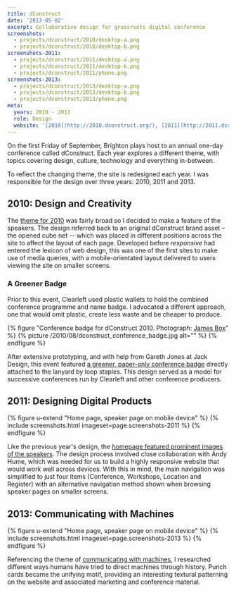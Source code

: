```yaml
---
title: dConstruct
date: '2013-05-02'
excerpt: Collaborative design for grassroots digital conference
screenshots:
  - projects/dconstruct/2010/desktop-a.png
  - projects/dconstruct/2010/desktop-b.png
screenshots-2011:
  - projects/dconstruct/2011/desktop-a.png
  - projects/dconstruct/2011/desktop-b.png
  - projects/dconstruct/2011/phone.png
screenshots-2013:
  - projects/dconstruct/2013/desktop-a.png
  - projects/dconstruct/2013/desktop-b.png
  - projects/dconstruct/2013/phone.png
meta:
  years: 2010 - 2013
  role: Design
  website: '[2010](http://2010.dconstruct.org/), [2011](http://2011.dconstruct.org/), [2013](http://2013.dconstruct.org/)'
---
```

On the first Friday of September, Brighton plays host to an annual one-day conference called dConstruct. Each year explores a different theme, with topics covering design, culture, technology and everything in-between.

To reflect the changing theme, the site is redesigned each year. I was responsible for the design over three years: 2010, 2011 and 2013.

## 2010: Design and Creativity
The [theme for 2010][1] was fairly broad so I decided to make a feature of the speakers. The design referred back to an original dConstruct brand asset – the opened cube net -- which was placed in different positions across the site to affect the layout of each page. Developed before *responsive* had entered the lexicon of web design, this was one of the first sites to make use of media queries, with a mobile-orientated layout delivered to users viewing the site on smaller screens.

### A Greener Badge
Prior to this event, Clearleft used plastic wallets to hold the combined conference programme and name badge. I advocated a different approach, one that would omit plastic, create less waste and be cheaper to produce.

{% figure "Conference badge for dConstruct 2010. Photograph: [James Box](https://www.flickr.com/photos/b0xman/4929704982/)" %}
{% picture /2010/08/dconstruct_conference_badge.jpg alt="" %}
{% endfigure %}

After extensive prototyping, and with help from Gareth Jones at Jack Design, this event featured [a greener, paper-only conference badge][2] directly attached to the lanyard by loop staples. This design served as a model for successive conferences run by Clearleft and other conference producers.

## 2011: Designing Digital Products
{% figure u-extend "Home page, speaker page on mobile device" %}
{% include screenshots.html imageset=page.screenshots-2011 %}
{% endfigure %}

Like the previous year's design, the [homepage featured prominent images of the speakers][3]. The design process involved close collaboration with Andy Hume, which was needed for us to build a highly responsive website that would work well across devices. With this in mind, the main navigation was simplified to just four items (Conference, Workshops, Location and Register) with an alternative navigation method shown when browsing speaker pages on smaller screens.

## 2013: Communicating with Machines
{% figure u-extend "Home page, speaker page on mobile device" %}
{% include screenshots.html imageset=page.screenshots-2013 %}
{% endfigure %}

Referencing the theme of [communicating with machines][4], I researched different ways humans have tried to direct machines through history. Punch cards became the unifying motif, providing an interesting textural patterning on the website and associated marketing and conference material.

[1]: http://2010.dconstruct.org/
[2]: /2010/08/dconstruct_conference_badge
[3]: http://2011.dconstruct.org/
[4]: http://2013.dconstruct.org/
